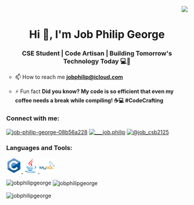 <p align="right">
 <img src= "https://user-images.githubusercontent.com/74038190/212749447-bfb7e725-6987-49d9-ae85-2015e3e7cc41.gif"/>
</p>
<ul>

<h1 align="center">Hi 👋, I'm Job Philip George</h1>
<h3 align="center">CSE Student | Code Artisan | Building Tomorrow's Technology Today 💻🚀</h3>







- 📫 How to reach me **jobphilip@icloud.com**

- ⚡ Fun fact **Did you know? My code is so efficient that even my coffee needs a break while compiling! ☕💻 #CodeCrafting**

<h3 align="left">Connect with me:</h3>
<p align="left">
<a href="https://linkedin.com/in/job-philip-george-08b56a228" target="blank"><img align="center" src="https://raw.githubusercontent.com/rahuldkjain/github-profile-readme-generator/master/src/images/icons/Social/linked-in-alt.svg" alt="job-philip-george-08b56a228" height="30" width="40" /></a>
<a href="https://instagram.com/___job.philip" target="blank"><img align="center" src="https://raw.githubusercontent.com/rahuldkjain/github-profile-readme-generator/master/src/images/icons/Social/instagram.svg" alt="___job.philip" height="30" width="40" /></a>
<a href="https://www.hackerrank.com/@job_csb2125" target="blank"><img align="center" src="https://raw.githubusercontent.com/rahuldkjain/github-profile-readme-generator/master/src/images/icons/Social/hackerrank.svg" alt="@job_csb2125" height="30" width="40" /></a>
</p>

<h3 align="left">Languages and Tools:</h3>
<p align="left"> <a href="https://www.cprogramming.com/" target="_blank" rel="noreferrer"> <img src="https://raw.githubusercontent.com/devicons/devicon/master/icons/c/c-original.svg" alt="c" width="40" height="40"/> </a> <a href="https://www.java.com" target="_blank" rel="noreferrer"> <img src="https://raw.githubusercontent.com/devicons/devicon/master/icons/java/java-original.svg" alt="java" width="40" height="40"/> </a> <a href="https://www.mysql.com/" target="_blank" rel="noreferrer"> <img src="https://raw.githubusercontent.com/devicons/devicon/master/icons/mysql/mysql-original-wordmark.svg" alt="mysql" width="40" height="40"/> </a> </p>

<p><img align="left" src="https://github-readme-stats.vercel.app/api/top-langs?username=jobphilipgeorge&show_icons=true&locale=en&layout=compact" alt="jobphilipgeorge" /></p>

<p>&nbsp;<img align="center" src="https://github-readme-stats.vercel.app/api?username=jobphilipgeorge&show_icons=true&locale=en" alt="jobphilipgeorge" /></p>

<p><img align="center" src="https://github-readme-streak-stats.herokuapp.com/?user=jobphilipgeorge&" alt="jobphilipgeorge" /></p>
